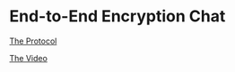 # End-to-End Encryption Chat
[The Protocol](https://docs.google.com/document/d/1p73nXvkZzBH_2iK-MdU639oEa18JOLgJCKC6jX7HNTw/edit?tab=t.0)

[The Video](https://drive.google.com/file/d/1hKuci6PIlI2be9Aolo6dc-fgHpytmHCR/view?usp=drive_link)